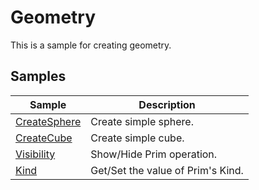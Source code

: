 # Geometry

This is a sample for creating geometry.
     


## Samples

|Sample|Description|     
|---|---|     
|[CreateSphere](./CreateSphere/readme.md)|Create simple sphere.|    
|[CreateCube](./CreateCube/readme.md)|Create simple cube.|    
|[Visibility](./Visibility/readme.md)|Show/Hide Prim operation.|    
|[Kind](./Kind/readme.md)|Get/Set the value of Prim's Kind.|    
